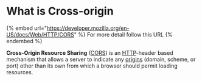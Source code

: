 # What is Cross-origin

{% embed url="https://developer.mozilla.org/en-US/docs/Web/HTTP/CORS" %}
For more detail follow this URL
{% endembed %}

**Cross-Origin Resource Sharing** ([CORS](https://developer.mozilla.org/en-US/docs/Glossary/CORS)) is an [HTTP](https://developer.mozilla.org/en-US/docs/Glossary/HTTP)-header based mechanism that allows a server to indicate any [origins](https://developer.mozilla.org/en-US/docs/Glossary/Origin) (domain, scheme, or port) other than its own from which a browser should permit loading resources.
